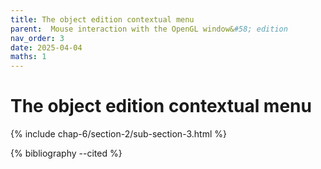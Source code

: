 ```yaml
---
title: The object edition contextual menu
parent:  Mouse interaction with the OpenGL window&#58; edition
nav_order: 3
date: 2025-04-04
maths: 1
---
```


# The object edition contextual menu

{% include chap-6/section-2/sub-section-3.html %}

{% bibliography --cited %}


